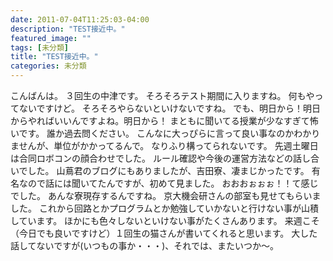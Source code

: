 ```yaml
---
date: 2011-07-04T11:25:03-04:00
description: "TEST接近中。"
featured_image: ""
tags: [未分類]
title: "TEST接近中。"
categories: 未分類
---
```


こんばんは。
３回生の中津です。
そろそろテスト期間に入りますね。
何もやってないですけど。
そろそろやらないといけないですね。
でも、明日から！明日からやればいいんですよね。明日から！
まともに聞いてる授業が少なすぎて怖いです。
誰か過去問ください。
こんなに大っぴらに言って良い事なのかわかりませんが、単位がかかってるんで。
なりふり構ってられないです。
先週土曜日は合同ロボコンの顔合わせでした。
ルール確認や今後の運営方法などの話し合いでした。
山蔦君のブログにもありましたが、吉田寮、凄まじかったです。
有名なので話には聞いてたんですが、初めて見ました。
おおおぉぉぉ！！て感じでした。
あんな寮現存するんですね。
京大機会研さんの部室も見せてもらいました。
これから回路とかプログラムとか勉強していかないと行けない事が山積しています。
ほかにも色々しないといけない事がたくさんあります。
来週こそ（今日でも良いですけど）１回生の猫さんが書いてくれると思います。
大した話してないですが(いつもの事か・・・)、それでは、またいつか〜。
